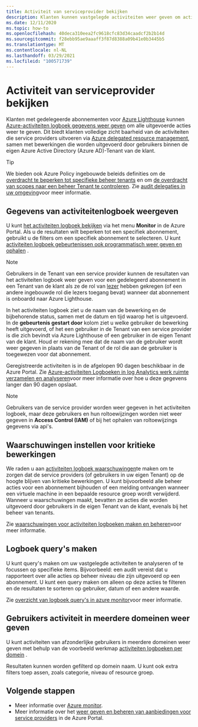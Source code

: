 ```yaml
---
title: Activiteit van serviceprovider bekijken
description: Klanten kunnen vastgelegde activiteiten weer geven om acties te bekijken die door service providers worden uitgevoerd via het beheer van gedelegeerde resources van Azure.
ms.date: 12/11/2020
ms.topic: how-to
ms.openlocfilehash: 40deca310eea2fc9618cfc83d34caadcf2b2b14d
ms.sourcegitcommit: f28ebb95ae9aaaff3f87d8388a09b41e0b3445b5
ms.translationtype: MT
ms.contentlocale: nl-NL
ms.lasthandoff: 03/29/2021
ms.locfileid: "100571739"
---
```

# <a name="view-service-provider-activity"></a>Activiteit van serviceprovider bekijken

Klanten met gedelegeerde abonnementen voor [Azure Lighthouse](../overview.md) kunnen [Azure-activiteiten logboek gegevens weer geven](../../azure-monitor/essentials/platform-logs-overview.md) om alle uitgevoerde acties weer te geven. Dit biedt klanten volledige zicht baarheid van de activiteiten die service providers uitvoeren via [Azure delegated resource management](../concepts/azure-delegated-resource-management.md), samen met bewerkingen die worden uitgevoerd door gebruikers binnen de eigen Azure Active Directory (Azure AD)-Tenant van de klant.

> [!TIP]
> We bieden ook Azure Policy ingebouwde beleids definities om de [overdracht te beperken tot specifieke beheer tenants](https://github.com/Azure/azure-policy/blob/master/built-in-policies/policyDefinitions/Lighthouse/AllowCertainManagingTenantIds_Deny.json) en om [de overdracht van scopes naar een beheer Tenant te controleren](https://github.com/Azure/azure-policy/blob/master/built-in-policies/policyDefinitions/Lighthouse/Lighthouse_Delegations_Audit.json). Zie [audit delegaties in uw omgeving](view-manage-service-providers.md#audit-delegations-in-your-environment)voor meer informatie.

## <a name="view-activity-log-data"></a>Gegevens van activiteitenlogboek weergeven

U kunt [het activiteiten logboek bekijken](../../azure-monitor/essentials/activity-log.md#view-the-activity-log) via het menu **Monitor** in de Azure Portal. Als u de resultaten wilt beperken tot een specifiek abonnement, gebruikt u de filters om een specifiek abonnement te selecteren. U kunt [activiteiten logboek gebeurtenissen ook programmatisch weer geven en ophalen](../../azure-monitor/essentials/activity-log.md#view-the-activity-log) .

> [!NOTE]
> Gebruikers in de Tenant van een service provider kunnen de resultaten van het activiteiten logboek weer geven voor een gedelegeerd abonnement in een Tenant van de klant als ze de rol van [lezer](../../role-based-access-control/built-in-roles.md#reader) hebben gekregen (of een andere ingebouwde rol die lezers toegang bevat) wanneer dat abonnement is onboardd naar Azure Lighthouse.

In het activiteiten logboek ziet u de naam van de bewerking en de bijbehorende status, samen met de datum en tijd waarop het is uitgevoerd. In de **gebeurtenis gestart door** kolom ziet u welke gebruiker de bewerking heeft uitgevoerd, of het een gebruiker in de Tenant van een service provider is die zich bevindt via Azure Lighthouse of een gebruiker in de eigen Tenant van de klant. Houd er rekening mee dat de naam van de gebruiker wordt weer gegeven in plaats van de Tenant of de rol die aan de gebruiker is toegewezen voor dat abonnement.

Geregistreerde activiteiten is in de afgelopen 90 dagen beschikbaar in de Azure Portal. Zie [Azure-activiteiten Logboeken in log Analytics werk ruimte verzamelen en analyseren](../../azure-monitor/essentials/activity-log.md)voor meer informatie over hoe u deze gegevens langer dan 90 dagen opslaat.

> [!NOTE]
> Gebruikers van de service provider worden weer gegeven in het activiteiten logboek, maar deze gebruikers en hun roltoewijzingen worden niet weer gegeven in **Access Control (IAM)** of bij het ophalen van roltoewijzings gegevens via api's.

## <a name="set-alerts-for-critical-operations"></a>Waarschuwingen instellen voor kritieke bewerkingen

We raden u aan [activiteiten logboek waarschuwingen](../../azure-monitor/alerts/activity-log-alerts.md)te maken om te zorgen dat de service providers (of gebruikers in uw eigen Tenant) op de hoogte blijven van kritieke bewerkingen. U kunt bijvoorbeeld alle beheer acties voor een abonnement bijhouden of een melding ontvangen wanneer een virtuele machine in een bepaalde resource groep wordt verwijderd. Wanneer u waarschuwingen maakt, bevatten ze acties die worden uitgevoerd door gebruikers in de eigen Tenant van de klant, evenals bij het beheer van tenants.

Zie [waarschuwingen voor activiteiten logboeken maken en beheren](../../azure-monitor/alerts/alerts-activity-log.md)voor meer informatie.

## <a name="create-log-queries"></a>Logboek query's maken

U kunt query's maken om uw vastgelegde activiteiten te analyseren of te focussen op specifieke items. Bijvoorbeeld: een audit vereist dat u rapporteert over alle acties op beheer niveau die zijn uitgevoerd op een abonnement. U kunt een query maken om alleen op deze acties te filteren en de resultaten te sorteren op gebruiker, datum of een andere waarde.

Zie [overzicht van logboek query's in azure monitor](../../azure-monitor/logs/log-query-overview.md)voor meer informatie.

## <a name="view-user-activity-across-domains"></a>Gebruikers activiteit in meerdere domeinen weer geven

U kunt activiteiten van afzonderlijke gebruikers in meerdere domeinen weer geven met behulp van de voorbeeld werkmap [activiteiten logboeken per domein](https://github.com/Azure/Azure-Lighthouse-samples/tree/master/templates/workbook-activitylogs-by-domain) .

Resultaten kunnen worden gefilterd op domein naam. U kunt ook extra filters toep assen, zoals categorie, niveau of resource groep.

## <a name="next-steps"></a>Volgende stappen

- Meer informatie over [Azure monitor](../../azure-monitor/index.yml).
- Meer informatie over het [weer geven en beheren van aanbiedingen voor service providers](view-manage-service-providers.md) in de Azure Portal.
